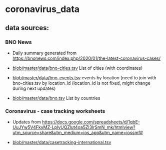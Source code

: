 
# coronavirus_data

## data sources:

### BNO News

- Daily summary generated from https://bnonews.com/index.php/2020/01/the-latest-coronavirus-cases/

* [blob/master/data/bno-cities.tsv](bno-cities.tsv) List of cities (with coordinates)

* [blob/master/data/bno-events.tsv](bno-events.tsv) events by location (need to join with bno-cities.tsv by location_id (location_id is not fixed, might change during next updates)

* [blob/master/data/bno.tsv](bno.tsv) List by countries



### Coronavirus - case tracking worksheets

- Updates from https://docs.google.com/spreadsheets/d/1qbE-UuJYw5V4FkyMZ-LplvUQZlut4oa5Zl3lrSmN_mk/htmlview?utm_source=share&utm_medium=ios_app&utm_name=iossmf#


* [blob/master/data/casetracking-international.tsv](casetracking-international.tsv)


